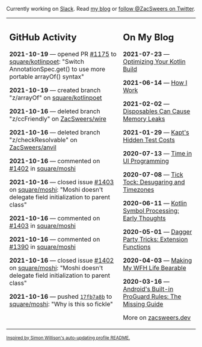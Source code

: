 Currently working on [Slack](https://slack.com/). Read [my blog](https://zacsweers.dev/) or [follow @ZacSweers on Twitter](https://twitter.com/ZacSweers).

<table><tr><td valign="top" width="60%">

## GitHub Activity
<!-- githubActivity starts -->
**2021-10-19** — opened PR [#1175](https://api.github.com/repos/square/kotlinpoet/pulls/1175) to [square/kotlinpoet](https://api.github.com/repos/square/kotlinpoet): "Switch AnnotationSpec.get() to use more portable arrayOf() syntax"

**2021-10-19** — created branch "z/arrayOf" on [square/kotlinpoet](https://api.github.com/repos/square/kotlinpoet)

**2021-10-16** — deleted branch "z/ccFriendly" on [ZacSweers/wire](https://api.github.com/repos/ZacSweers/wire)

**2021-10-16** — deleted branch "z/checkResolvable" on [ZacSweers/anvil](https://api.github.com/repos/ZacSweers/anvil)

**2021-10-16** — commented on [#1402](https://github.com/square/moshi/issues/1402#issuecomment-944958055) in [square/moshi](https://api.github.com/repos/square/moshi)

**2021-10-16** — closed issue [#1403](https://api.github.com/repos/square/moshi/issues/1403) on [square/moshi](https://api.github.com/repos/square/moshi): "Moshi doesn't delegate field initialization to parent class"

**2021-10-16** — commented on [#1403](https://github.com/square/moshi/issues/1403#issuecomment-944957622) in [square/moshi](https://api.github.com/repos/square/moshi)

**2021-10-16** — commented on [#1390](https://github.com/square/moshi/pull/1390#issuecomment-944953034) in [square/moshi](https://api.github.com/repos/square/moshi)

**2021-10-16** — closed issue [#1402](https://api.github.com/repos/square/moshi/issues/1402) on [square/moshi](https://api.github.com/repos/square/moshi): "Moshi doesn't delegate field initialization to parent class"

**2021-10-16** — pushed [`17fb7a8b`](https://github.com/square/moshi/commit/17fb7a8ba2f584d137c7dc5b6fa51feb9d8cdb1c) to [square/moshi](https://api.github.com/repos/square/moshi): "Why is this so fickle"
<!-- githubActivity ends -->
</td><td valign="top" width="40%">

## On My Blog
<!-- blog starts -->
**2021-07-23** — [Optimizing Your Kotlin Build](https://www.zacsweers.dev/optimizing-your-kotlin-build/)

**2021-06-14** — [How I Work](https://www.zacsweers.dev/how-i-work/)

**2021-02-02** — [Disposables Can Cause Memory Leaks](https://www.zacsweers.dev/disposables-can-cause-memory-leaks/)

**2021-01-29** — [Kapt's Hidden Test Costs](https://www.zacsweers.dev/kapts-hidden-test-costs/)

**2020-07-13** — [Time in UI Programming](https://www.zacsweers.dev/time-in-ui/)

**2020-07-08** — [Tick Tock: Desugaring and Timezones](https://www.zacsweers.dev/ticktock-desugaring-timezones/)

**2020-06-11** — [Kotlin Symbol Processing: Early Thoughts](https://www.zacsweers.dev/kotlin-symbol-processor-early-thoughts/)

**2020-05-01** — [Dagger Party Tricks: Extension Functions](https://www.zacsweers.dev/dagger-party-tricks-extension-functions/)

**2020-04-03** — [Making My WFH Life Bearable](https://www.zacsweers.dev/making-wfh-life-bearable/)

**2020-03-16** — [Android's Built-in ProGuard Rules: The Missing Guide](https://www.zacsweers.dev/android-proguard-rules/)
<!-- blog ends -->
More on [zacsweers.dev](https://zacsweers.dev/)
</td></tr></table>

<sub><a href="https://simonwillison.net/2020/Jul/10/self-updating-profile-readme/">Inspired by Simon Willison's auto-updating profile README.</a></sub>